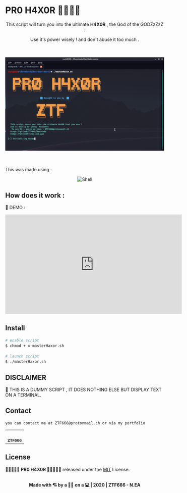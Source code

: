 # PR0 H4X0R 👨‍💻🕵️‍♀️

<div align="center">
<p>This script will turn you into the ultimate <strong>H4X0R</strong> , the God of the GODZzZzZ .</p>
<p>Use it's power wisely ! and don't abuse it too much .</p>
<br><br>
<img src="/scrsh/picture.png" >
</div>
<br><br>
<p>This was made using : </p>

<div align="center">
<img src="https://firebasestorage.googleapis.com/v0/b/datasaver-42281.appspot.com/o/index.png?alt=media&token=f7de9dcd-4f15-4225-82bd-e4d7ddf4dbe3"   alt="Shell">
</div>

## How does it work :

<p>📣 DEMO :</p>

<div align="center">
<iframe width="560" height="315" src="https://www.youtube.com/embed/7K8oEdo4A-4" frameborder="0" allow="accelerometer; autoplay; encrypted-media; gyroscope; picture-in-picture" allowfullscreen></iframe>
</div>

## Install

```bash
# enable script
$ chmod + x masterHaxor.sh

# launch script
$ ./masterHaxor.sh
```

## DISCLAIMER

<p>📣 THIS IS A DUMMY SCRIPT , IT DOES NOTHING ELSE BUT DISPLAY TEXT ON A TERMINAL. </P>

## Contact

```
you can contact me at ZTF666@protonmail.ch or via my portfolio

```

<div align="center">

<table>
  <tr>
    <td align="center"><a href="https://ztfportfolio.web.app/" target='_blank'><img src="https://avatars1.githubusercontent.com/u/32502988?v=4" width="100px;" alt=""/><br /><sub><b>ZTF666</b></sub></a></td>
  </tr>
</table>

</div>

## License

**💎🕵️‍♀️👨‍💻 PR0 H4X0R 👨‍💻🕵️‍♀️💎** released under the [MIT](LICENSE) License.
<br><br>

<div align="center">
<strong><p>Made with 💘 by a 👨‍💻 on a 💻 | 2020 | ZTF666 - N.EA</p> </strong>
</div>
